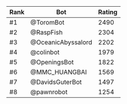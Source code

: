 Rank|Bot|Rating
---|---|---
#1|@ToromBot|2490
#2|@RaspFish|2304
#3|@OceanicAbyssalord|2202
#4|@colinbot|1979
#5|@OpeningsBot|1822
#6|@MMC_HUANGBAI|1569
#7|@DavidsGuterBot|1497
#8|@pawnrobot|1254
